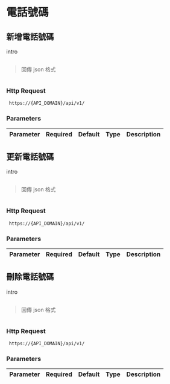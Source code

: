 # 電話號碼

## 新增電話號碼

intro

```shell
```

> 回傳 json 格式

```json
```

### Http Request
` https://{API_DOMAIN}/api/v1/`

### Parameters

Parameter | Required | Default | Type | Description
--------- | -------- | ------- | ---- | -----------

## 更新電話號碼

intro

```shell
```

> 回傳 json 格式

```json
```

### Http Request
` https://{API_DOMAIN}/api/v1/`

### Parameters

Parameter | Required | Default | Type | Description
--------- | -------- | ------- | ---- | -----------

## 刪除電話號碼

intro

```shell
```

> 回傳 json 格式

```json
```

### Http Request
` https://{API_DOMAIN}/api/v1/`

### Parameters

Parameter | Required | Default | Type | Description
--------- | -------- | ------- | ---- | -----------